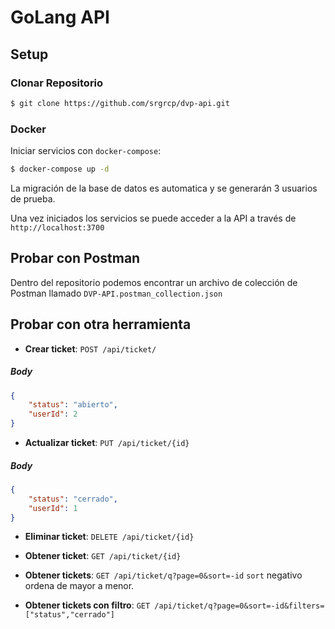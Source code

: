 # GoLang API

## Setup

### Clonar Repositorio

```sh
$ git clone https://github.com/srgrcp/dvp-api.git
```

### Docker

Iniciar servicios con `docker-compose`:

```sh
$ docker-compose up -d
```

La migración de la base de datos es automatica y se generarán 3 usuarios de prueba.

Una vez iniciados los servicios se puede acceder a la API a través de `http://localhost:3700`

## Probar con Postman

Dentro del repositorio podemos encontrar un archivo de colección de Postman llamado `DVP-API.postman_collection.json`

## Probar con otra herramienta

* **Crear ticket**: `POST /api/ticket/`
##### Body
```json
{
    "status": "abierto",
    "userId": 2
}
```

* **Actualizar ticket**: `PUT /api/ticket/{id}`
##### Body
```json
{
    "status": "cerrado",
    "userId": 1
}
```

* **Eliminar ticket**: `DELETE /api/ticket/{id}`

* **Obtener ticket**: `GET /api/ticket/{id}`

* **Obtener tickets**: `GET /api/ticket/q?page=0&sort=-id` `sort` negativo ordena de mayor a menor.

* **Obtener tickets con filtro**: `GET /api/ticket/q?page=0&sort=-id&filters=["status","cerrado"]`
